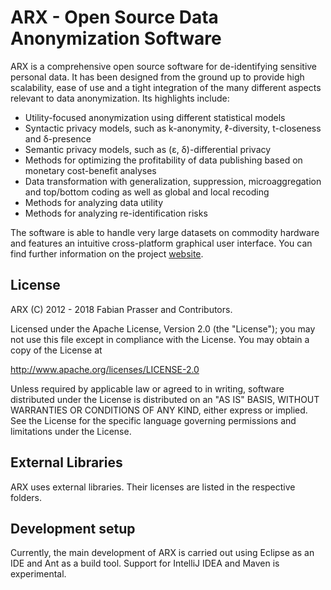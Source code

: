 ARX - Open Source Data Anonymization Software
====

ARX is a comprehensive open source software for de-identifying sensitive personal data. 
It has been designed from the ground up to provide high scalability, ease of use and a 
tight integration of the many different aspects relevant to data anonymization. Its highlights include:

 * Utility-focused anonymization using different statistical models
 * Syntactic privacy models, such as k-anonymity, ℓ-diversity, t-closeness and δ-presence
 * Semantic privacy models, such as (ɛ, δ)-differential privacy
 * Methods for optimizing the profitability of data publishing based on monetary cost-benefit analyses
 * Data transformation with generalization, suppression, microaggregation and top/bottom coding as well as global and local recoding
 * Methods for analyzing data utility
 * Methods for analyzing re-identification risks

The software is able to handle very large datasets on commodity hardware and features an intuitive cross-platform 
graphical user interface. You can find further information on the project [website](http://arx.deidentifier.org/). 

License
------

ARX (C) 2012 - 2018 Fabian Prasser and Contributors.

Licensed under the Apache License, Version 2.0 (the "License"); 
you may not use this file except in compliance with the License. 
You may obtain a copy of the License at

http://www.apache.org/licenses/LICENSE-2.0

Unless required by applicable law or agreed to in writing, 
software distributed under the License is distributed on 
an "AS IS" BASIS, WITHOUT WARRANTIES OR CONDITIONS OF ANY KIND, 
either express or implied. See the License for the specific language 
governing permissions and limitations under the License. 

External Libraries
------

ARX uses external libraries. Their licenses are listed in the respective folders.

Development setup
------

Currently, the main development of ARX is carried out using Eclipse as an IDE and Ant as a build tool. Support for IntelliJ IDEA and Maven is experimental.
